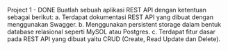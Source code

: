 Project 1 - DONE
Buatlah sebuah aplikasi REST API dengan ketentuan sebagai berikut:
a. Terdapat dokumentasi REST API yang dibuat dengan menggunakan Swagger.
b. Menggunakan persistent storage dalam bentuk database relasional seperti MySOL atau Postgres.
c. Terdapat fitur dasar pada REST API yang dibuat yaitu CRUD (Create, Read Update dan Delete).